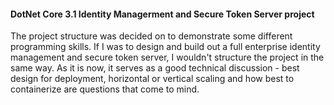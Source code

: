 #### DotNet Core 3.1 Identity Managerment and Secure Token Server project

<p>The project structure was decided on to demonstrate some different programming skills. If I was to design and build out a full enterprise identity management and secure token server, I wouldn't structure the project in the same way. As it is now, it serves as a good technical discussion - best design for deployment, horizontal or vertical scaling and how best to containerize are questions that come to mind.</p>
